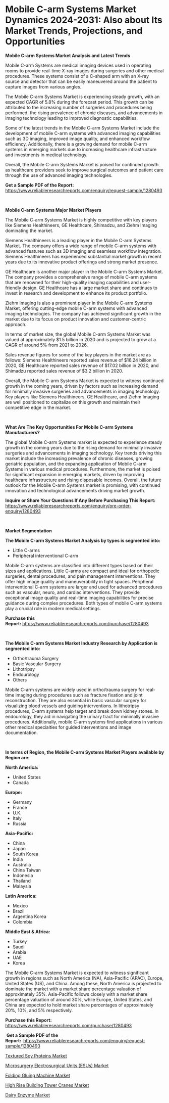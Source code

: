<p><h1>Mobile C-arm Systems Market Dynamics 2024-2031: Also about Its Market Trends, Projections, and Opportunities</h1></p><p><strong>Mobile C-arm Systems Market Analysis and Latest Trends</strong></p>
<p><p>Mobile C-arm Systems are medical imaging devices used in operating rooms to provide real-time X-ray images during surgeries and other medical procedures. These systems consist of a C-shaped arm with an X-ray source and detector that can be easily maneuvered around the patient to capture images from various angles.</p><p>The Mobile C-arm Systems Market is experiencing steady growth, with an expected CAGR of 5.8% during the forecast period. This growth can be attributed to the increasing number of surgeries and procedures being performed, the rising prevalence of chronic diseases, and advancements in imaging technology leading to improved diagnostic capabilities.</p><p>Some of the latest trends in the Mobile C-arm Systems Market include the development of mobile C-arm systems with advanced imaging capabilities such as 3D imaging, improved image quality, and enhanced workflow efficiency. Additionally, there is a growing demand for mobile C-arm systems in emerging markets due to increasing healthcare infrastructure and investments in medical technology.</p><p>Overall, the Mobile C-arm Systems Market is poised for continued growth as healthcare providers seek to improve surgical outcomes and patient care through the use of advanced imaging technologies.</p></p>
<p><strong>Get a Sample PDF of the Report:&nbsp;</strong> <a href="https://www.reliableresearchreports.com/enquiry/request-sample/1280493">https://www.reliableresearchreports.com/enquiry/request-sample/1280493</a></p>
<p>&nbsp;</p>
<p><strong>Mobile C-arm Systems Major Market Players</strong></p>
<p><p>The Mobile C-arm Systems Market is highly competitive with key players like Siemens Healthineers, GE Healthcare, Shimadzu, and Ziehm Imaging dominating the market. </p><p>Siemens Healthineers is a leading player in the Mobile C-arm Systems Market. The company offers a wide range of mobile C-arm systems with advanced features such as 3D imaging and seamless workflow integration. Siemens Healthineers has experienced substantial market growth in recent years due to its innovative product offerings and strong market presence.</p><p>GE Healthcare is another major player in the Mobile C-arm Systems Market. The company provides a comprehensive range of mobile C-arm systems that are renowned for their high-quality imaging capabilities and user-friendly design. GE Healthcare has a large market share and continues to invest in research and development to enhance its product portfolio.</p><p>Ziehm Imaging is also a prominent player in the Mobile C-arm Systems Market, offering cutting-edge mobile C-arm systems with advanced imaging technologies. The company has achieved significant growth in the market due to its focus on product innovation and customer-centric approach.</p><p>In terms of market size, the global Mobile C-arm Systems Market was valued at approximately $1.5 billion in 2020 and is projected to grow at a CAGR of around 5% from 2021 to 2026.</p><p>Sales revenue figures for some of the key players in the market are as follows: Siemens Healthineers reported sales revenue of $16.24 billion in 2020, GE Healthcare reported sales revenue of $17.02 billion in 2020, and Shimadzu reported sales revenue of $3.2 billion in 2020.</p><p>Overall, the Mobile C-arm Systems Market is expected to witness continued growth in the coming years, driven by factors such as increasing demand for minimally invasive surgeries and advancements in imaging technology. Key players like Siemens Healthineers, GE Healthcare, and Ziehm Imaging are well positioned to capitalize on this growth and maintain their competitive edge in the market.</p></p>
<p>&nbsp;</p>
<p><strong>What Are The Key Opportunities For Mobile C-arm Systems Manufacturers?</strong></p>
<p><p>The global Mobile C-arm Systems market is expected to experience steady growth in the coming years due to the rising demand for minimally invasive surgeries and advancements in imaging technology. Key trends driving this market include the increasing prevalence of chronic diseases, growing geriatric population, and the expanding application of Mobile C-arm Systems in various medical procedures. Furthermore, the market is poised for significant expansion in emerging markets, driven by improving healthcare infrastructure and rising disposable incomes. Overall, the future outlook for the Mobile C-arm Systems market is promising, with continued innovation and technological advancements driving market growth.</p></p>
<p><strong>Inquire or Share Your Questions If Any Before Purchasing This Report:</strong> <a href="https://www.reliableresearchreports.com/enquiry/pre-order-enquiry/1280493">https://www.reliableresearchreports.com/enquiry/pre-order-enquiry/1280493</a></p>
<p>&nbsp;</p>
<p><strong>Market Segmentation</strong></p>
<p><strong>The Mobile C-arm Systems Market Analysis by types is segmented into:</strong></p>
<p><ul><li>Little C-arms</li><li>Peripheral interventional C-arm</li></ul></p>
<p><p>Mobile C-arm systems are classified into different types based on their sizes and applications. Little C-arms are compact and ideal for orthopedic surgeries, dental procedures, and pain management interventions. They offer high image quality and maneuverability in tight spaces. Peripheral interventional C-arm systems are larger and used for advanced procedures such as vascular, neuro, and cardiac interventions. They provide exceptional image quality and real-time imaging capabilities for precise guidance during complex procedures. Both types of mobile C-arm systems play a crucial role in modern medical settings.</p></p>
<p><strong>Purchase this Report:&nbsp;</strong><a href="https://www.reliableresearchreports.com/purchase/1280493">https://www.reliableresearchreports.com/purchase/1280493</a></p>
<p>&nbsp;</p>
<p><strong>The Mobile C-arm Systems Market Industry Research by Application is segmented into:</strong></p>
<p><ul><li>Ortho/trauma Surgery</li><li>Basic Vascular Surgery</li><li>Lithotripsy</li><li>Endourology</li><li>Others</li></ul></p>
<p><p>Mobile C-arm systems are widely used in ortho/trauma surgery for real-time imaging during procedures such as fracture fixation and joint reconstruction. They are also essential in basic vascular surgery for visualizing blood vessels and guiding interventions. In lithotripsy procedures, C-arm systems help target and break down kidney stones. In endourology, they aid in navigating the urinary tract for minimally invasive procedures. Additionally, mobile C-arm systems find applications in various other medical specialties for guided interventions and image documentation.</p></p>
<p>&nbsp;</p>
<p><strong>In terms of Region, the Mobile C-arm Systems Market Players available by Region are:</strong></p>
<p>
    <p> <strong> North America: </strong>
        <ul>
            <li>United States</li>
            <li>Canada</li>
        </ul>
        </p> 
    <p> <strong> Europe: </strong>
        <ul>
            <li>Germany</li>
            <li>France</li>
            <li>U.K.</li>
            <li>Italy</li>
            <li>Russia</li>
        </ul>
        </p> 
    <p> <strong> Asia-Pacific: </strong>
        <ul>
            <li>China</li>
            <li>Japan</li>
            <li>South Korea</li>
            <li>India</li>
            <li>Australia</li>
            <li>China Taiwan</li>
            <li>Indonesia</li>
            <li>Thailand</li>
            <li>Malaysia</li>
        </ul>
        </p> 
    <p> <strong> Latin America: </strong>
        <ul>
            <li>Mexico</li>
            <li>Brazil</li>
            <li>Argentina Korea</li>
            <li>Colombia</li>
        </ul>
        </p> 
    <p> <strong> Middle East & Africa: </strong>
        <ul>
            <li>Turkey</li>
            <li>Saudi</li>
            <li>Arabia</li>
            <li>UAE</li>
            <li>Korea</li>
        </ul>
    </p>
    </p>
<p><p>The Mobile C-arm Systems Market is expected to witness significant growth in regions such as North America (NA), Asia-Pacific (APAC), Europe, United States (US), and China. Among these, North America is projected to dominate the market with a market share percentage valuation of approximately 35%. Asia-Pacific follows closely with a market share percentage valuation of around 30%, while Europe, United States, and China are expected to hold market share percentages of approximately 20%, 10%, and 5% respectively.</p></p>
<p><strong>Purchase this Report: </strong><a href="https://www.reliableresearchreports.com/purchase/1280493">https://www.reliableresearchreports.com/purchase/1280493</a></p>
<p>&nbsp;<strong>Get a Sample PDF of the Report:&nbsp;&nbsp;</strong><a href="https://www.reliableresearchreports.com/enquiry/request-sample/1280493">https://www.reliableresearchreports.com/enquiry/request-sample/1280493</a></p>
<p><strong></strong></p>
<p><p><a href="https://medium.com/@deniseharvey70/textured-soy-proteins-market-insight-market-trends-growth-forecasted-from-2024-to-2031-74b7c16d0030">Textured Soy Proteins Market</a></p><p><a href="https://github.com/dringals/Market-Research-Report-List-2/blob/main/microsurgery-electrosurgical-units-esus-market.md">Microsurgery Electrosurgical Units (ESUs) Market</a></p><p><a href="https://medium.com/@anamariaagolli86/folding-gluing-machine-market-size-cagr-trends-2024-2030-b890177eb124">Folding Gluing Machine Market</a></p><p><a href="https://github.com/mharielmesa/Market-Research-Report-List-1/blob/main/high-rise-building-tower-cranes-market.md">High Rise Building Tower Cranes Market</a></p><p><a href="https://medium.com/@deniseharvey70/dairy-enzyme-market-size-cagr-trends-2024-2030-3a15fc117ba7">Dairy Enzyme Market</a></p></p>